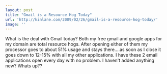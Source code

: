 ```yaml
---
layout: post
title: "Gmail is a Resource Hog Today"
url: 'http://kinlane.com/2009/02/26/gmail-is-a-resource-hog-today/'
image: ''
---
```


What is the deal with Gmail today? Both my free gmail and google apps for my domain are total resource hogs. After opening either of them my processor goes to about 51% usage and stays there....as soon as I close it goes down to 12-15% with all my other applications. I have these 2 email applications open every day with no problem. I haven't added anything new? Whats up??